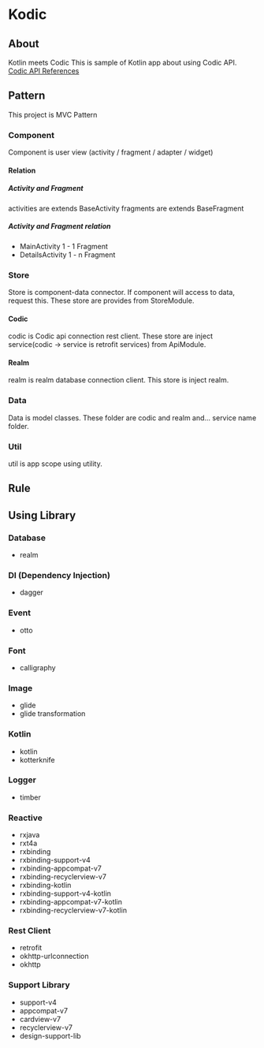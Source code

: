 # Kodic

## About
Kotlin meets Codic
This is sample of Kotlin app about using Codic API.
[Codic API References](https://codic.jp/docs/api)

## Pattern
This project is MVC Pattern

### Component
Component is user view (activity / fragment / adapter / widget)
#### Relation
##### Activity and Fragment
activities are extends BaseActivity
fragments are extends BaseFragment
##### Activity and Fragment relation
- MainActivity 1 - 1 Fragment
- DetailsActivity 1 - n Fragment

### Store
Store is component-data connector.
If component will access to data, request this.
These store are provides from StoreModule.
#### Codic
codic is Codic api connection rest client.
These store are inject service(codic -> service is retrofit services) from ApiModule.
#### Realm
realm is realm database connection client.
This store is inject realm.

### Data
Data is model classes.
These folder are codic and realm and... service name folder.

### Util
util is app scope using utility.

## Rule


## Using Library

### Database
- realm

### DI (Dependency Injection)
- dagger

### Event
- otto

### Font
- calligraphy

### Image
- glide
- glide transformation

### Kotlin
- kotlin
- kotterknife

### Logger
- timber

### Reactive
- rxjava
- rxt4a
- rxbinding
- rxbinding-support-v4
- rxbinding-appcompat-v7
- rxbinding-recyclerview-v7
- rxbinding-kotlin
- rxbinding-support-v4-kotlin
- rxbinding-appcompat-v7-kotlin
- rxbinding-recyclerview-v7-kotlin

### Rest Client
- retrofit
- okhttp-urlconnection
- okhttp

### Support Library
- support-v4
- appcompat-v7
- cardview-v7
- recyclerview-v7
- design-support-lib